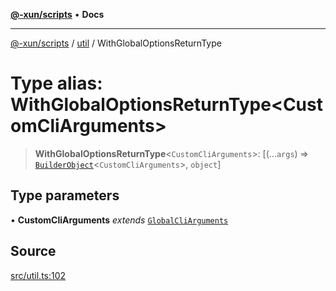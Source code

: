 [**@-xun/scripts**](../../README.md) • **Docs**

***

[@-xun/scripts](../../README.md) / [util](../README.md) / WithGlobalOptionsReturnType

# Type alias: WithGlobalOptionsReturnType\<CustomCliArguments\>

> **WithGlobalOptionsReturnType**\<`CustomCliArguments`\>: [(...`args`) => [`BuilderObject`](BuilderObject.md)\<`CustomCliArguments`\>, `object`]

## Type parameters

• **CustomCliArguments** *extends* [`GlobalCliArguments`](GlobalCliArguments.md)

## Source

[src/util.ts:102](https://github.com/Xunnamius/xscripts/blob/6426d70a844a1c3242d719bd648b2a5caf61a12c/src/util.ts#L102)
